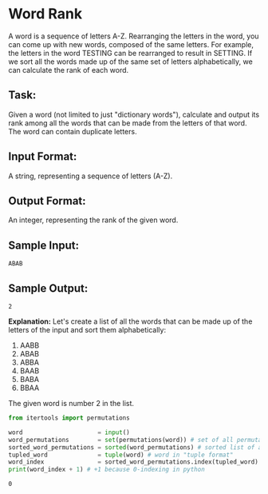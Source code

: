 # Word Rank
A word is a sequence of letters A-Z. Rearranging the letters in the word, you can come up with new words, composed of the same letters. 
For example, the letters in the word TESTING can be rearranged to result in SETTING.
If we sort all the words made up of the same set of letters alphabetically, we can calculate the rank of each word.  

## Task:
Given a word (not limited to just "dictionary words"), calculate and output its rank among all the words that can be made from the letters of that word. The word can contain duplicate letters.

## Input Format:
A string, representing a sequence of letters (A-Z).

## Output Format:
An integer, representing the rank of the given word.

## Sample Input:
```ABAB```

## Sample Output:
```2```

**Explanation:** Let's create a list of all the words that can be made up of the letters of the input and sort them alphabetically:
1. AABB
2. ABAB
3. ABBA
4. BAAB
5. BABA
6. BBAA

The given word is number 2 in the list.


```python
from itertools import permutations

word                     = input()
word_permutations        = set(permutations(word)) # set of all permutation (i.e. no duplicates)
sorted_word_permutations = sorted(word_permutations) # sorted list of all permutations (w/o duplicates)
tupled_word              = tuple(word) # word in "tuple format"
word_index               = sorted_word_permutations.index(tupled_word)
print(word_index + 1) # +1 because 0-indexing in python
```

    0
    

